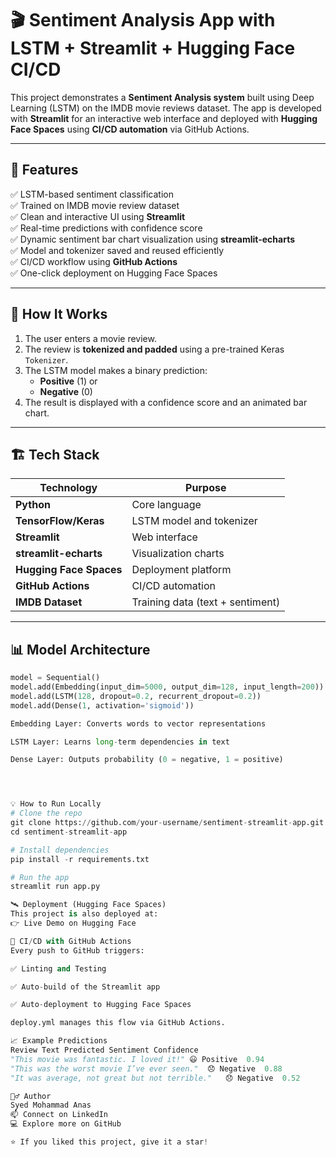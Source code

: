 # 🎬 Sentiment Analysis App with LSTM + Streamlit + Hugging Face CI/CD

This project demonstrates a **Sentiment Analysis system** built using Deep Learning (LSTM) on the IMDB movie reviews dataset. The app is developed with **Streamlit** for an interactive web interface and deployed with **Hugging Face Spaces** using **CI/CD automation** via GitHub Actions.

---

## 🚀 Features

✅ LSTM-based sentiment classification  
✅ Trained on IMDB movie review dataset  
✅ Clean and interactive UI using **Streamlit**  
✅ Real-time predictions with confidence score  
✅ Dynamic sentiment bar chart visualization using **streamlit-echarts**  
✅ Model and tokenizer saved and reused efficiently  
✅ CI/CD workflow using **GitHub Actions**  
✅ One-click deployment on Hugging Face Spaces  

---

## 🧠 How It Works

1. The user enters a movie review.
2. The review is **tokenized and padded** using a pre-trained Keras `Tokenizer`.
3. The LSTM model makes a binary prediction:  
   - **Positive** (1) or  
   - **Negative** (0)
4. The result is displayed with a confidence score and an animated bar chart.

---

## 🏗️ Tech Stack

| Technology      | Purpose                              |
|-----------------|---------------------------------------|
| **Python**      | Core language                         |
| **TensorFlow/Keras** | LSTM model and tokenizer              |
| **Streamlit**   | Web interface                         |
| **streamlit-echarts** | Visualization charts                 |
| **Hugging Face Spaces** | Deployment platform               |
| **GitHub Actions** | CI/CD automation                     |
| **IMDB Dataset** | Training data (text + sentiment)      |

---

## 📊 Model Architecture

```python
model = Sequential()
model.add(Embedding(input_dim=5000, output_dim=128, input_length=200))
model.add(LSTM(128, dropout=0.2, recurrent_dropout=0.2))
model.add(Dense(1, activation='sigmoid'))

Embedding Layer: Converts words to vector representations

LSTM Layer: Learns long-term dependencies in text

Dense Layer: Outputs probability (0 = negative, 1 = positive)




💡 How to Run Locally
# Clone the repo
git clone https://github.com/your-username/sentiment-streamlit-app.git
cd sentiment-streamlit-app

# Install dependencies
pip install -r requirements.txt

# Run the app
streamlit run app.py

🛰️ Deployment (Hugging Face Spaces)
This project is also deployed at:
👉 Live Demo on Hugging Face

🔄 CI/CD with GitHub Actions
Every push to GitHub triggers:

✅ Linting and Testing

✅ Auto-build of the Streamlit app

✅ Auto-deployment to Hugging Face Spaces

deploy.yml manages this flow via GitHub Actions.

📈 Example Predictions
Review Text	Predicted Sentiment	Confidence
"This movie was fantastic. I loved it!"	😃 Positive	0.94
"This was the worst movie I’ve ever seen."	😞 Negative	0.88
"It was average, not great but not terrible."	😞 Negative	0.52

🙋‍♂️ Author
Syed Mohammad Anas
📫 Connect on LinkedIn
💻 Explore more on GitHub

⭐ If you liked this project, give it a star!
